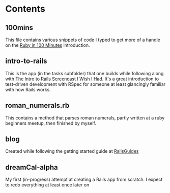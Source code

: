 <h1>Contents</h1>

<h2>100mins</h2>

<p>This file contains various snippets of code I typed to get more of a handle on the <a href='http://tutorials.jumpstartlab.com/projects/ruby_in_100_minutes.html'>Ruby in 100 Minutes</a> introduction.</p>

<h2>intro-to-rails</h2>
<p>This is the app (in the tasks subfolder) that one builds while following along with <a href="http://net.tutsplus.com/tutorials/ruby/the-intro-to-rails-screencast-i-wish-i-had/">The Intro to Rails Screencast I Wish I Had</a>. It's a great introduction to test-driven development with RSpec for someone at least glancingly familiar with how Rails works.</p>

<h2>roman_numerals.rb</h2>
<p>This contains a method that parses roman numerals, partly written at a ruby beginners meetup, then finished by myself.</p>

<h2>blog</h2>
<p>Created while following the getting started guide at <a href='http://edgeguides.rubyonrails.org'>RailsGuides</a></p>

<h2>dreamCal-alpha</h2>
<p>My first (in-progress) attempt at creating a Rails app from scratch. I expect to redo everything at least once later on</p>
